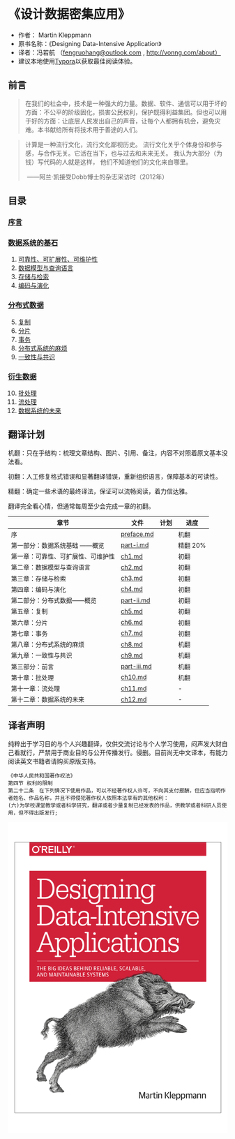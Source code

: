 # 《设计数据密集应用》 

* 作者： Martin Kleppmann
* 原书名称：《Designing Data-Intensive Application》
* 译者：冯若航 （fengruohang@outlook.com , http://vonng.com/about）
* 建议本地使用[Typora](https://www.typora.io)以获取最佳阅读体验。




## 前言

> 在我们的社会中，技术是一种强大的力量。数据、软件、通信可以用于坏的方面：不公平的阶级固化，损害公民权利，保护既得利益集团。但也可以用于好的方面：让底层人民发出自己的声音，让每个人都拥有机会，避免灾难。本书献给所有将技术用于善途的人们。



> 计算是一种流行文化，流行文化鄙视历史。 流行文化关乎个体身份和参与感，与合作无关。它活在当下，也与过去和未来无关。 我认为大部分（为钱）写代码的人就是这样， 他们不知道他们的文化来自哪里。
>
> ​                          ——阿兰·凯接受Dobb博士的杂志采访时（2012年）



## 目录

### [序言](preface.md)

### [数据系统的基石](part-i.md)

1. [可靠性、可扩展性、可维护性](ch1.md)
2. [数据模型与查询语言](ch2.md)
3. [存储与检索](ch3.md) 
4. [编码与演化](ch4.md)

### [分布式数据](part-ii.md)

5. [复制](ch5.md) 
6. [分片](ch6.md) 
7. [事务](ch7.md) 
8. [分布式系统的麻烦](ch8.md) 
9. [一致性与共识](ch9.md) 

### [衍生数据](part-iii.md)

10. [批处理](ch10.md) 
11. [流处理](ch11.md) 
12. [数据系统的未来](ch12.md) 




## 翻译计划

机翻：只在乎结构：梳理文章结构、图片、引用、备注，内容不对照着原文基本没法看。

初翻：人工修复格式错误和显著翻译错误，重新组织语言，保障基本的可读性。

精翻：确定一些术语的最终译法，保证可以流畅阅读，着力信达雅。

翻译完全看心情，但通常每周至少会完成一章的初翻。

| 章节   | 文件   | 计划 | 进度 |
| ------ | ------ | ---- | ---- |
| 序     | [preface.md](preface.md) |      | 机翻 |
| 第一部分：数据系统基础 ——概览 | [part-i.md](part-i.md) |      | 精翻 20% |
| 第一章：可靠性、可扩展性、可维护性 | [ch1.md](ch1.md) |      | 初翻 |
| 第二章：数据模型与查询语言 | [ch2.md](ch2.md) |      | 初翻 |
| 第三章：存储与检索 | [ch3.md](ch3.md) |      | 初翻 |
| 第四章：编码与演化 | [ch4.md](ch4.md) |      | 初翻 |
| 第二部分：分布式数据——概览 | [part-ii.md](part-ii.md) | | 初翻 |
| 第五章：复制 | [ch5.md](ch5.md) |      | 初翻 |
| 第六章：分片 | [ch6.md](ch6.md) |      | 初翻 |
| 第七章：事务 | [ch7.md](ch7.md) |      | 初翻 |
| 第八章：分布式系统的麻烦 | [ch8.md](ch8.md) |      | 机翻 |
| 第九章：一致性与共识 | [ch9.md](ch9.md) |      | 机翻 |
| 第三部分：前言 | [part-iii.md](part-iii.md) | | 机翻 |
| 第十章：批处理 | [ch10.md](ch10.md) |  | 机翻 |
| 第十一章：流处理 | [ch11.md](ch11.md) |      | - |
| 第十二章：数据系统的未来 | [ch12.md](ch12.md) |      | - |




## 译者声明

纯粹出于学习目的与个人兴趣翻译，仅供交流讨论与个人学习使用，闷声发大财自己看就行，严禁用于商业目的与公开传播发行。侵删。目前尚无中文译本，有能力阅读英文书籍者请购买原版支持。

```
《中华人民共和国著作权法》
第四节 权利的限制
第二十二条　在下列情况下使用作品，可以不经著作权人许可，不向其支付报酬，但应当指明作者姓名、作品名称，并且不得侵犯著作权人依照本法享有的其他权利：
(六)为学校课堂教学或者科学研究，翻译或者少量复制已经发表的作品，供教学或者科研人员使用，但不得出版发行;
```

![](img/title.png)